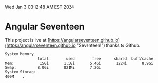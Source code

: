Wed Jan  3 03:12:48 AM EST 2024

# Angular Seventeen


This project is live at [https://angularseventeen.github.io](https://angularseventeen.github.io "Seventeen!") thanks to Github.

```bash
System Memory
               total        used        free      shared  buff/cache   available
Mem:            15Gi       1.5Gi       5.4Gi       122Mi       8.9Gi        13Gi
Swap:          8.0Gi       821Mi       7.2Gi
System Storage
400M	.
